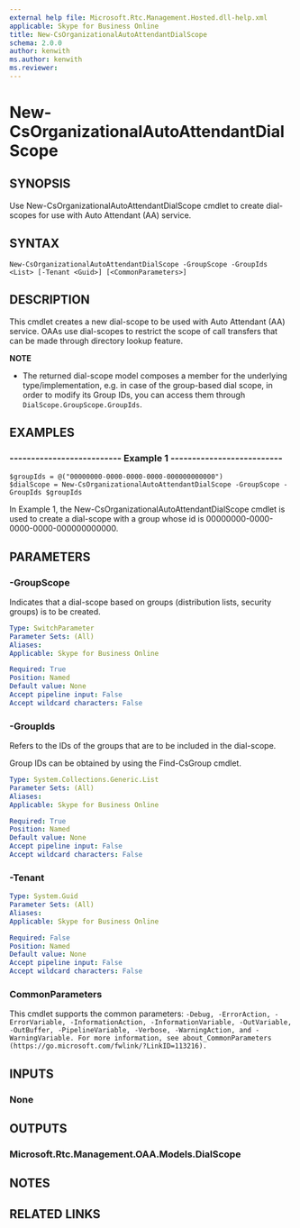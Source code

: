 ```yaml
---
external help file: Microsoft.Rtc.Management.Hosted.dll-help.xml
applicable: Skype for Business Online
title: New-CsOrganizationalAutoAttendantDialScope
schema: 2.0.0
author: kenwith
ms.author: kenwith
ms.reviewer:
---
```


# New-CsOrganizationalAutoAttendantDialScope

## SYNOPSIS
Use New-CsOrganizationalAutoAttendantDialScope cmdlet to create dial-scopes for use with Auto Attendant (AA) service.

## SYNTAX

```
New-CsOrganizationalAutoAttendantDialScope -GroupScope -GroupIds <List> [-Tenant <Guid>] [<CommonParameters>]
```

## DESCRIPTION
This cmdlet creates a new dial-scope to be used with Auto Attendant (AA) service. OAAs use dial-scopes to restrict the scope of call transfers that can be made through directory lookup feature. 

**NOTE**
- The returned dial-scope model composes a member for the underlying type/implementation, e.g. in case of the group-based dial scope, in order to modify its Group IDs, you can access them through `DialScope.GroupScope.GroupIds`.  


## EXAMPLES

### -------------------------- Example 1 -------------------------- 
```
$groupIds = @("00000000-0000-0000-0000-000000000000")
$dialScope = New-CsOrganizationalAutoAttendantDialScope -GroupScope -GroupIds $groupIds
```

In Example 1, the New-CsOrganizationalAutoAttendantDialScope cmdlet is used to create a dial-scope with a group whose id is 00000000-0000-0000-0000-000000000000.

## PARAMETERS

### -GroupScope
Indicates that a dial-scope based on groups (distribution lists, security groups) is to be created.

```yaml
Type: SwitchParameter
Parameter Sets: (All)
Aliases: 
Applicable: Skype for Business Online

Required: True
Position: Named
Default value: None
Accept pipeline input: False
Accept wildcard characters: False
```

### -GroupIds
Refers to the IDs of the groups that are to be included in the dial-scope.

Group IDs can be obtained by using the Find-CsGroup cmdlet. 

```yaml
Type: System.Collections.Generic.List
Parameter Sets: (All)
Aliases: 
Applicable: Skype for Business Online

Required: True
Position: Named
Default value: None
Accept pipeline input: False
Accept wildcard characters: False
```

### -Tenant

```yaml
Type: System.Guid
Parameter Sets: (All)
Aliases: 
Applicable: Skype for Business Online

Required: False
Position: Named
Default value: None
Accept pipeline input: False
Accept wildcard characters: False
```

### CommonParameters
This cmdlet supports the common parameters: `-Debug, -ErrorAction, -ErrorVariable, -InformationAction, -InformationVariable, -OutVariable, -OutBuffer, -PipelineVariable, -Verbose, -WarningAction, and -WarningVariable. For more information, see about_CommonParameters (https://go.microsoft.com/fwlink/?LinkID=113216).`

## INPUTS

### None


## OUTPUTS

### Microsoft.Rtc.Management.OAA.Models.DialScope


## NOTES

## RELATED LINKS


